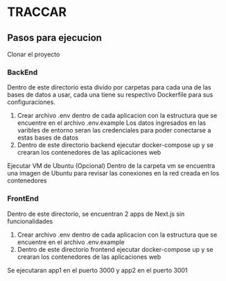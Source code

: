 # TRACCAR

## Pasos para ejecucion

Clonar el proyecto

### BackEnd

Dentro de este directorio esta divido por carpetas para cada una de las bases de datos a usar, cada una tiene su respectivo Dockerfile para sus configuraciones.

1. Crear archivo .env dentro de cada aplicacion con la estructura que se encuentre en el archivo .env.example
Los datos ingresados en las varibles de entorno seran las credenciales para poder conectarse a estas bases de datos
1. Dentro de este directorio backend ejecutar docker-compose up y se crearan los contenedores de las aplicaciones web

Ejecutar VM de Ubuntu (Opcional)
Dentro de la carpeta vm se encuentra una imagen de Ubuntu para revisar las conexiones en la red creada en los contenedores

### FrontEnd

Dentro de este directorio, se encuentran 2 apps de Next.js sin funcionalidades

1. Crear archivo .env dentro de cada aplicacion con la estructura que se encuentre en el archivo .env.example
1. Dentro de este directorio frontend ejecutar docker-compose up y se crearan los contenedores de las aplicaciones web

Se ejecutaran app1 en el puerto 3000 y app2 en el puerto 3001